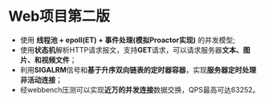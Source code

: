 # Web项目第二版
- 使用 **线程池 + epoll(ET) + 事件处理(模拟Proactor实现)** 的并发模型;
- 使用**状态机**解析HTTP请求报文，支持**GET**请求，可以请求服务器**文本、图片、和视频文件**；
- 利用**SIGALRM**信号和**基于升序双向链表的定时器容器**，实现**服务器定时处理非活动连接**；
- 经webbench压测可以实现**近万的并发连接**数据交换，QPS最高可达63252。
